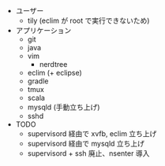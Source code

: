 
* ユーザー
  * tily (eclim が root で実行できないため)
* アプリケーション
  * git
  * java
  * vim
    * nerdtree
  * eclim (+ eclipse)
  * gradle
  * tmux
  * scala
  * mysqld (手動立ち上げ)
  * sshd
* TODO
  * supervisord 経由で xvfb, eclim 立ち上げ
  * supervisord 経由で mysqld 立ち上げ
  * supervisord + ssh 廃止、nsenter 導入


